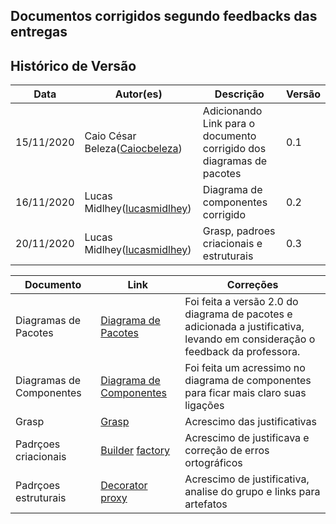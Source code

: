## Documentos corrigidos segundo feedbacks das entregas

## Histórico de Versão

<table>
  <thead>
    <tr>
      <th>Data</th>
      <th>Autor(es)</th>
      <th>Descrição</th>
      <th>Versão</th>
    </tr>
  </thead>

  <tbody>
    <tr>
      <td>15/11/2020</td>
      <td>
        Caio César Beleza(<a target="blank" href="https://github.com/Caiocbeleza">Caiocbeleza</a>)
      </td>
      <td>Adicionando Link para o documento corrigido dos diagramas de pacotes </td>
      <td>0.1</td>
    </tr>
    <tr>
      <td>16/11/2020</td>
      <td>
        Lucas Midlhey(<a target="blank" href="https://github.com/lucasmidlhey">lucasmidlhey</a>)
      </td>
      <td>Diagrama de componentes corrigido </td>
      <td>0.2</td>
    </tr>
    <tr>
      <td>20/11/2020</td>
      <td>
        Lucas Midlhey(<a target="blank" href="https://github.com/lucasmidlhey">lucasmidlhey</a>)
      </td>
      <td>Grasp, padroes criacionais e estruturais </td>
      <td>0.3</td>
    </tr>

  </tbody>
</table>

| Documento                | Link                                                                                                                      | Correções                                                                                                                     |
| ------------------------ | ------------------------------------------------------------------------------------------------------------------------- | ----------------------------------------------------------------------------------------------------------------------------- |
| Diagramas de Pacotes     | [Diagrama de Pacotes](../modelagem/diagramas_estaticos/diagramas_pacote.md)                                               | Foi feita a versão 2.0 do diagrama de pacotes e adicionada a justificativa, levando em consideração o feedback da professora. |
| Diagramas de Componentes | [Diagrama de Componentes](../modelagem/diagramas_estaticos/diagrama_componentes.md)                                       | Foi feita um acressimo no diagrama de componentes para ficar mais claro suas ligações                                         |
| Grasp                    | [Grasp](../design_patterns/grasps/grasps.md)                                                                              | Acrescimo das justificativas                                                                                                  |
| Padrçoes criacionais     | [Builder](../design_patterns/padoes_criacionais/builder.md) [factory](../design_patterns/padoes_criacionais/factory.md)   | Acrescimo de justificava e correção de erros ortográficos                                                                     |
| Padrçoes estruturais     | [Decorator](../design_patterns/padroes_estruturais/decorator.md) [proxy](../design_patterns/padroes_estruturais/proxy.md) | Acrescimo de justificativa, analise do grupo e links para artefatos                                                           |
